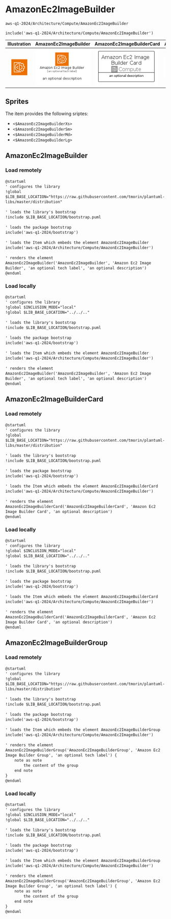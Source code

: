 # AmazonEc2ImageBuilder


```text
aws-q1-2024/Architecture/Compute/AmazonEc2ImageBuilder
```

```text
include('aws-q1-2024/Architecture/Compute/AmazonEc2ImageBuilder')
```



| Illustration | AmazonEc2ImageBuilder | AmazonEc2ImageBuilderCard | AmazonEc2ImageBuilderGroup |
| :---: | :---: | :---: | :---: |
| ![illustration for Illustration](../../../aws-q1-2024/Architecture/Compute/AmazonEc2ImageBuilder.png) | ![illustration for AmazonEc2ImageBuilder](../../../aws-q1-2024/Architecture/Compute/AmazonEc2ImageBuilder.Local.png) | ![illustration for AmazonEc2ImageBuilderCard](../../../aws-q1-2024/Architecture/Compute/AmazonEc2ImageBuilderCard.Local.png) | ![illustration for AmazonEc2ImageBuilderGroup](../../../aws-q1-2024/Architecture/Compute/AmazonEc2ImageBuilderGroup.Local.png) |



## Sprites
The item provides the following sriptes:

- `<$AmazonEc2ImageBuilderXs>`
- `<$AmazonEc2ImageBuilderSm>`
- `<$AmazonEc2ImageBuilderMd>`
- `<$AmazonEc2ImageBuilderLg>`





## AmazonEc2ImageBuilder

### Load remotely
```plantuml
@startuml
' configures the library
!global $LIB_BASE_LOCATION="https://raw.githubusercontent.com/tmorin/plantuml-libs/master/distribution"

' loads the library's bootstrap
!include $LIB_BASE_LOCATION/bootstrap.puml

' loads the package bootstrap
include('aws-q1-2024/bootstrap')

' loads the Item which embeds the element AmazonEc2ImageBuilder
include('aws-q1-2024/Architecture/Compute/AmazonEc2ImageBuilder')

' renders the element
AmazonEc2ImageBuilder('AmazonEc2ImageBuilder', 'Amazon Ec2 Image Builder', 'an optional tech label', 'an optional description')
@enduml
```

### Load locally
```plantuml
@startuml
' configures the library
!global $INCLUSION_MODE="local"
!global $LIB_BASE_LOCATION="../../.."

' loads the library's bootstrap
!include $LIB_BASE_LOCATION/bootstrap.puml

' loads the package bootstrap
include('aws-q1-2024/bootstrap')

' loads the Item which embeds the element AmazonEc2ImageBuilder
include('aws-q1-2024/Architecture/Compute/AmazonEc2ImageBuilder')

' renders the element
AmazonEc2ImageBuilder('AmazonEc2ImageBuilder', 'Amazon Ec2 Image Builder', 'an optional tech label', 'an optional description')
@enduml
```

## AmazonEc2ImageBuilderCard

### Load remotely
```plantuml
@startuml
' configures the library
!global $LIB_BASE_LOCATION="https://raw.githubusercontent.com/tmorin/plantuml-libs/master/distribution"

' loads the library's bootstrap
!include $LIB_BASE_LOCATION/bootstrap.puml

' loads the package bootstrap
include('aws-q1-2024/bootstrap')

' loads the Item which embeds the element AmazonEc2ImageBuilderCard
include('aws-q1-2024/Architecture/Compute/AmazonEc2ImageBuilder')

' renders the element
AmazonEc2ImageBuilderCard('AmazonEc2ImageBuilderCard', 'Amazon Ec2 Image Builder Card', 'an optional description')
@enduml
```

### Load locally
```plantuml
@startuml
' configures the library
!global $INCLUSION_MODE="local"
!global $LIB_BASE_LOCATION="../../.."

' loads the library's bootstrap
!include $LIB_BASE_LOCATION/bootstrap.puml

' loads the package bootstrap
include('aws-q1-2024/bootstrap')

' loads the Item which embeds the element AmazonEc2ImageBuilderCard
include('aws-q1-2024/Architecture/Compute/AmazonEc2ImageBuilder')

' renders the element
AmazonEc2ImageBuilderCard('AmazonEc2ImageBuilderCard', 'Amazon Ec2 Image Builder Card', 'an optional description')
@enduml
```

## AmazonEc2ImageBuilderGroup

### Load remotely
```plantuml
@startuml
' configures the library
!global $LIB_BASE_LOCATION="https://raw.githubusercontent.com/tmorin/plantuml-libs/master/distribution"

' loads the library's bootstrap
!include $LIB_BASE_LOCATION/bootstrap.puml

' loads the package bootstrap
include('aws-q1-2024/bootstrap')

' loads the Item which embeds the element AmazonEc2ImageBuilderGroup
include('aws-q1-2024/Architecture/Compute/AmazonEc2ImageBuilder')

' renders the element
AmazonEc2ImageBuilderGroup('AmazonEc2ImageBuilderGroup', 'Amazon Ec2 Image Builder Group', 'an optional tech label') {
    note as note
        the content of the group
    end note
}
@enduml
```

### Load locally
```plantuml
@startuml
' configures the library
!global $INCLUSION_MODE="local"
!global $LIB_BASE_LOCATION="../../.."

' loads the library's bootstrap
!include $LIB_BASE_LOCATION/bootstrap.puml

' loads the package bootstrap
include('aws-q1-2024/bootstrap')

' loads the Item which embeds the element AmazonEc2ImageBuilderGroup
include('aws-q1-2024/Architecture/Compute/AmazonEc2ImageBuilder')

' renders the element
AmazonEc2ImageBuilderGroup('AmazonEc2ImageBuilderGroup', 'Amazon Ec2 Image Builder Group', 'an optional tech label') {
    note as note
        the content of the group
    end note
}
@enduml
```

